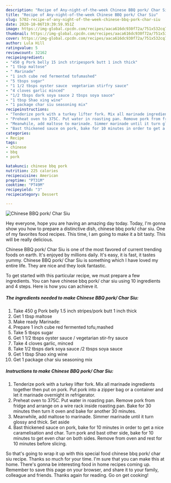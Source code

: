 ```yaml
---
description: "Recipe of Any-night-of-the-week Chinese BBQ pork/ Char Siu"
title: "Recipe of Any-night-of-the-week Chinese BBQ pork/ Char Siu"
slug: 5702-recipe-of-any-night-of-the-week-chinese-bbq-pork-char-siu
date: 2020-10-06T19:39:59.951Z
image: https://img-global.cpcdn.com/recipes/aaca616dc930f72a/751x532cq70/chinese-bbq-pork-char-siu-recipe-main-photo.jpg
thumbnail: https://img-global.cpcdn.com/recipes/aaca616dc930f72a/751x532cq70/chinese-bbq-pork-char-siu-recipe-main-photo.jpg
cover: https://img-global.cpcdn.com/recipes/aaca616dc930f72a/751x532cq70/chinese-bbq-pork-char-siu-recipe-main-photo.jpg
author: Lula Hill
ratingvalue: 5
reviewcount: 32162
recipeingredient:
- "450 g Pork belly 15 inch stripespork butt 1 inch thick"
- "1 tbsp maltose"
- " Marinade"
- "1 inch cube red fermented tofumashed"
- "5 tbsps sugar"
- "1 1/2 tbsps oyster sauce  vegetarian stirfry sauce"
- "4 cloves garlic minced"
- "1/2 tbsps dark soya sauce 2 tbsps soya sauce"
- "1 tbsp Shao xing wine"
- "1 package char siu seasoning mix"
recipeinstructions:
- "Tenderize pork with a turkey lifter fork. Mix all marinade ingredients together then put on pork. Put pork into a zipper bag or a container and let it marinade overnight in refrigerator."
- "Preheat oven to 375C. Put water in roasting pan. Remove pork from fridge and arrange on a wire rack inside roasting pan. Bake for 30 minutes then turn it oven and bake for another 30 minutes."
- "Meanwhile, add maltose to marinade. Simmer marinade until it turn glossy and thick. Set aside"
- "Bast thickened sauce on pork, bake for 10 minutes in order to get a nice caramelisation and char. Turn pork and bast other side, bake for 10 minutes to get even char on both sides. Remove from oven and rest for 10 minutes before slicing."
categories:
- Recipe
tags:
- chinese
- bbq
- pork

katakunci: chinese bbq pork 
nutrition: 225 calories
recipecuisine: American
preptime: "PT31M"
cooktime: "PT49M"
recipeyield: "3"
recipecategory: Dessert

---
```



![Chinese BBQ pork/ Char Siu](https://img-global.cpcdn.com/recipes/aaca616dc930f72a/751x532cq70/chinese-bbq-pork-char-siu-recipe-main-photo.jpg)

Hey everyone, hope you are having an amazing day today. Today, I'm gonna show you how to prepare a distinctive dish, chinese bbq pork/ char siu. One of my favorites food recipes. This time, I am going to make it a bit tasty. This will be really delicious.

Chinese BBQ pork/ Char Siu is one of the most favored of current trending foods on earth. It's enjoyed by millions daily. It's easy, it is fast, it tastes yummy. Chinese BBQ pork/ Char Siu is something which I have loved my entire life. They are nice and they look fantastic.




To get started with this particular recipe, we must prepare a few ingredients. You can have chinese bbq pork/ char siu using 10 ingredients and 4 steps. Here is how you can achieve it.

<!--inarticleads1-->

##### The ingredients needed to make Chinese BBQ pork/ Char Siu:

1. Take 450 g Pork belly 1.5 inch stripes/pork butt 1 inch thick
1. Get 1 tbsp maltose
1. Make ready  Marinade:
1. Prepare 1 inch cube red fermented tofu,mashed
1. Take 5 tbsps sugar
1. Get 1 1/2 tbsps oyster sauce / vegetarian stir-fry sauce
1. Take 4 cloves garlic, minced
1. Take 1/2 tbsps dark soya sauce /2 tbsps soya sauce
1. Get 1 tbsp Shao xing wine
1. Get 1 package char siu seasoning mix




<!--inarticleads2-->

##### Instructions to make Chinese BBQ pork/ Char Siu:

1. Tenderize pork with a turkey lifter fork. Mix all marinade ingredients together then put on pork. Put pork into a zipper bag or a container and let it marinade overnight in refrigerator.
1. Preheat oven to 375C. Put water in roasting pan. Remove pork from fridge and arrange on a wire rack inside roasting pan. Bake for 30 minutes then turn it oven and bake for another 30 minutes.
1. Meanwhile, add maltose to marinade. Simmer marinade until it turn glossy and thick. Set aside
1. Bast thickened sauce on pork, bake for 10 minutes in order to get a nice caramelisation and char. Turn pork and bast other side, bake for 10 minutes to get even char on both sides. Remove from oven and rest for 10 minutes before slicing.




So that's going to wrap it up with this special food chinese bbq pork/ char siu recipe. Thanks so much for your time. I'm sure that you can make this at home. There's gonna be interesting food in home recipes coming up. Remember to save this page on your browser, and share it to your family, colleague and friends. Thanks again for reading. Go on get cooking!
